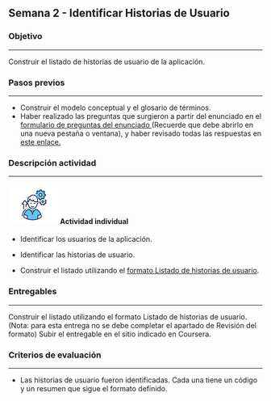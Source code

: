 ## Semana 2 - Identificar Historias de Usuario

### Objetivo

---
Construir el listado de historias de usuario de la aplicación. 

### Pasos previos

 ---
* Construir el modelo conceptual y el glosario de términos.
* Haber realizado las preguntas que surgieron a partir del enunciado en el [formulario de preguntas del enunciado ](https://forms.office.com/r/c4G4ERecyC)
(Recuerde que debe abrirlo en una nueva pestaña o ventana), y haber revisado todas las respuestas en [este enlace. ](https://uniandes-my.sharepoint.com/:x:/g/personal/misovirtual-pea_uniandes_edu_co/EUBkPFo4H_JAldI-f48-3gQBf1sZc754AQdlJHsCM3ZkDA?e=n6LGDl)


### Descripción actividad

---
#### ![](./../../assets/images/individuo.png) Actividad individual


* Identificar los usuarios de la aplicación. 

* Identificar las historias de usuario. 

* Construir el listado utilizando el [formato Listado de historias de usuario](MT1PEA-FM-ListadoHU.md). 



### Entregables

---
Construir el listado utilizando el formato Listado de historias de usuario. (Nota:  para esta entrega no se debe completar el apartado de Revisión del formato) 
Subir el entregable en el sitio indicado en Coursera. 

### Criterios de evaluación

---

* Las historias de usuario fueron identificadas. Cada una tiene un código y un resumen que sigue el formato definido. 
 

